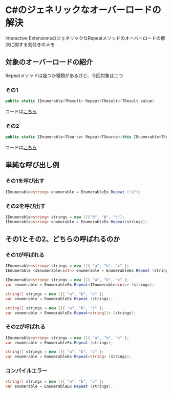 # C#のジェネリックなオーバーロードの解決

Interactive ExtensionsのジェネリックなRepeatメソッドのオーバーロードの解決に関する気付きのメモ

## 対象のオーバーロードの紹介
Repeatメソッドは幾つか種類があるけど、今回対象は二つ

### その1

```csharp
public static IEnumerable<TResult> Repeat<TResult>(TResult value)
```

コードは[こちら](https://github.com/Reactive-Extensions/Rx.NET/blob/master/Ix.NET/Source/System.Interactive/EnumerableEx.Creation.cs#L172)

### その2

```csharp
public static IEnumerable<TSource> Repeat<TSource>(this IEnumerable<TSource> source)
```

コードは[こちら](https://github.com/Reactive-Extensions/Rx.NET/blob/master/Ix.NET/Source/System.Interactive/EnumerableEx.Single.cs#L638)


## 単純な呼び出し例

### その1を呼び出す

```csharp
IEnumerable<string> enumerable = EnumerableEx.Repeat ("a");
```

### その2を呼び出す

```csharp
IEnumerable<string> strings = new []{"b", "b", "c"};
IEnumerable<string> enumerable = EnumerableEx.Repeat(strings);
```

## その1とその2、どちらの呼ばれるのか

### その1が呼ばれる

```csharp
IEnumerable<string> strings = new []{ "a", "b", "c" };
IEnumerable <IEnumerable<int>> enumerable = EnumerableEx.Repeat (strings);
```

```csharp
IEnumerable<string> strings = new []{ "a", "b", "c" };
var enumerable = EnumerableEx.Repeat<IEnumerable<int>> (strings);
```

```csharp
string[] strings = new []{ "a", "b", "c" };
var enumerable = EnumerableEx.Repeat (strings);
```

```csharp
string[] strings = new []{ "a", "b", "c" };
var enumerable = EnumerableEx.Repeat<string[]> (strings);
```

### その2が呼ばれる

```csharp
IEnumerable<string> strings = new []{ "a", "b", "c" };
var enumerable = EnumerableEx.Repeat (strings);
```

```csharp
string[] strings = new []{ "a", "b", "c" };
var enumerable = EnumerableEx.Repeat<string> (strings);
```

### コンパイルエラー

```csharp
string[] strings = new []{ "a", "b", "c" };
var enumerable = EnumerableEx.Repeat (strings);
```



